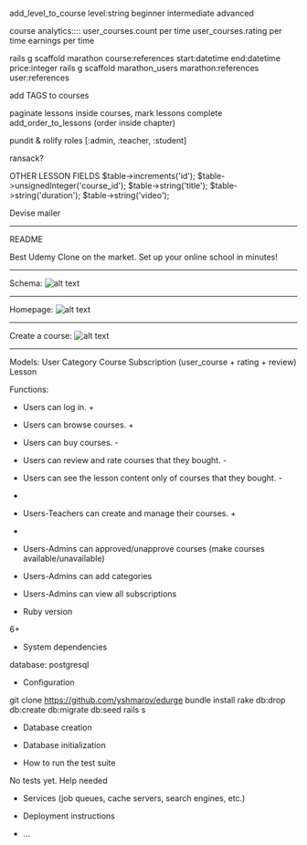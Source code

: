 
add_level_to_course level:string 
beginner
intermediate
advanced

course analytics::::
user_courses.count per time
user_courses.rating per time
earnings per time

rails g scaffold marathon course:references start:datetime end:datetime price:integer
rails g scaffold marathon_users marathon:references user:references

add TAGS to courses

paginate lessons inside courses, mark lessons complete
add_order_to_lessons (order inside chapter)

pundit & rolify
roles [:admin, :teacher, :student]

ransack?

OTHER LESSON FIELDS
            $table->increments('id');
            $table->unsignedInteger('course_id');
            $table->string('title');
            $table->string('duration');
            $table->string('video');

Devise mailer

---

README

Best Udemy Clone on the market. Set up your online school in minutes!

---

Schema: 
![alt text](https://imgur.com/PmwESin.png "Schema")

---

Homepage: 
![alt text](https://imgur.com/QJvjyJb.png "Homepage")

---

Create a course:
![alt text](https://imgur.com/e3AyIZO.png "Create a course")

---

Models:
User
Category
Course
Subscription (user_course + rating + review)
Lesson

Functions:
* Users can log in. +
* Users can browse courses. +
* Users can buy courses. -
* Users can review and rate courses that they bought. -
* Users can see the lesson content only of courses that they bought. -
* 
* Users-Teachers can create and manage their courses. +
* 
* Users-Admins can approved/unapprove courses (make courses available/unavailable)
* Users-Admins can add categories
* Users-Admins can view all subscriptions

* Ruby version

6+

* System dependencies

database: postgresql

* Configuration

git clone https://github.com/yshmarov/edurge
bundle install
rake db:drop db:create db:migrate db:seed
rails s

* Database creation

* Database initialization

* How to run the test suite

No tests yet. Help needed

* Services (job queues, cache servers, search engines, etc.)

* Deployment instructions

* ...
